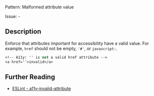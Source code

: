 Pattern: Malformed attribute value

Issue: -

## Description

Enforce that attributes important for accessibility have a valid value. For example, `href` should not be empty, `'#'`, or `javascript:`.

```sv
<!-- A11y: '' is not a valid href attribute -->
<a href=''>invalid</a>
```

## Further Reading

* [ESLint - a11y-invalid-attribute](https://svelte.dev/docs#accessibility-warnings-a11y-invalid-attribute)